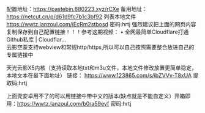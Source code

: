配置地址：https://pastebin.880223.xyz/rCXe
备用地址：https://netcut.cn/p/d61d9fc7b1c3bf92
列表本地文件 https://wwtz.lanzoul.com/iEcRm2stbosd 密码:hrtj
强烈建议把上面的网页内容复制保存到自己配置链接！！！参考这期视频：   • 全网最简单Cloudflare打通Github私库 | Cloudflar...  
云影空蒙支持webview和常规http/https,所以可以自己按照需要整合放进自己的专属链接中

天光云影X5内核（支持读取本地txt和m3u文件，本地文件修改放置更简单稳定，本地文本在最下面地址）
链接：  https://www.123865.com/s/ibZVVv-T8xUA  提取码:hrtj

上面壳安卓用不了的可以用链接中带中文的版本(缺点就是不能自定义）开箱即用：https://wwtz.lanzoul.com/b0ra59eyf 密码:hrtj
